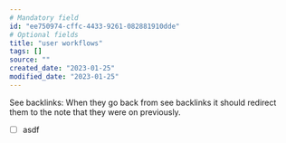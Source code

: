 ```yaml
---
# Mandatory field
id: "ee750974-cffc-4433-9261-082881910dde"
# Optional fields
title: "user workflows"
tags: []
source: ""
created_date: "2023-01-25"
modified_date: "2023-01-25"
---
```

See backlinks:
When they go back from see backlinks it should redirect them to the note that they were on previously.

- [ ] asdf